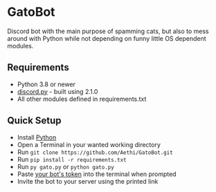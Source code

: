 # GatoBot

Discord bot with the main purpose of spamming cats, but also to mess around with Python while not depending on funny little OS dependent modules.

## Requirements

* Python 3.8 or newer
* [discord.py](https://github.com/Rapptz/discord.py) - built using 2.1.0
* All other modules defined in requirements.txt 

## Quick Setup

* Install [Python](https://www.python.org/downloads/)
* Open a Terminal in your wanted working directory
* Run `git clone https://github.com/Aethi/GatoBot.git`
* Run `pip install -r requirements.txt`
* Run `py gato.py` or `python gato.py`
* Paste [your bot's token](https://discord.com/developers/docs/getting-started) into the terminal when prompted
* Invite the bot to your server using the printed link

